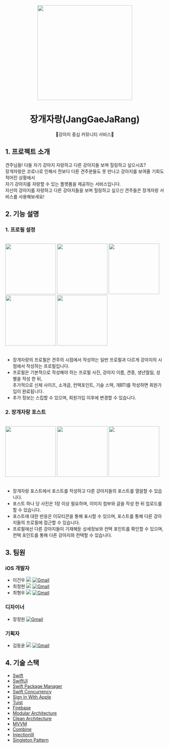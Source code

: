<div align="center"><img src="https://user-images.githubusercontent.com/105399791/184505074-3c43c172-075a-440e-bd42-8211da3ce252.png" width="300"></div>

# <div align="center">장개자랑(JangGaeJaRang)</div>
<div align="center">🐶강아지 중심 커뮤니티 서비스🐶</div>

## 1. 프로젝트 소개

견주님들! 다들 자기 강아지 자랑하고 다른 강아지들 보며 힐링하고 싶으시죠?<br>
장개자랑은 코로나로 인해서 전보다 다른 견주분들도 못 만나고 강아지를 보여줄 기회도 적어진 상황에서<br> 자기 강아지를 자랑할 수 있는 플랫폼을 제공하는 서비스입니다.<br>
자신의 강아지를 자랑하고 다른 강아지들을 보며 힐링하고 싶으신 견주들은 장개자랑 서비스를 사용해보세요!

## 2. 기능 설명
### 1. 프로필 설정

<br>
<div>
<img src="https://user-images.githubusercontent.com/105399791/184505808-e04f2f0b-80be-4fd9-8f9e-53cdbd614d95.png" width="160">
<img src="https://user-images.githubusercontent.com/105399791/184505809-a5ac5c68-8f03-46c8-b967-ee7e9745cdbe.png" width="160">
<img src="https://user-images.githubusercontent.com/105399791/184505811-36d94407-dc01-4c0a-8418-0cc2c75ab8ed.png" width="160">
<img src="https://user-images.githubusercontent.com/105399791/184505812-d7897512-ed5b-4f92-8c8c-c36e345c9d71.png" width="160">
<img src="https://user-images.githubusercontent.com/105399791/184505813-c6b3bdf8-3c64-4248-877b-d3507e1d2ab8.png" width="160">
</div>
<br>

* 장개자랑의 프로필은 견주의 시점에서 작성하는 일반 프로필과 다르게 강아지의 시점에서 작성하는 프로필입니다.
* 프로필은 기본적으로 작성해야 하는 프로필 사진, 강아지 이름, 견종, 생년월일, 성별을 작성 한 뒤,<br> 추가적으로 신체 사이즈, 소개글, 컨택포인트, 기술 스택, 개BTI를 작성하면 회원가입이 완료됩니다. 
* 추가 정보는 스킵할 수 있으며, 회원가입 이후에 변경할 수 있습니다.

### 2. 장개자랑 포스트

<br>
<div>
<img src="https://user-images.githubusercontent.com/105399791/184505815-16580369-f68d-4e79-a8d3-fb2e1a5e6177.png" width="160">
<img src="https://user-images.githubusercontent.com/105399791/184505816-d433276b-42fc-424f-be94-6786063de017.png" width="160">
<img src="https://user-images.githubusercontent.com/105399791/184505814-c82306e2-a28b-461f-9026-e06145ff24d5.png" width="160">
</div>
<br>

* 장개자랑 포스트에서 포스트를 작성하고 다른 강아지들의 포스트를 열람할 수 있습니다. 
* 포스트 하나 당 사진은 1장 이상 필요하며, 이미지 첨부와 글을 작성 한 뒤 업로드를 할 수 있습니다. 
* 포스트에 대한 반응은 이모티콘을 통해 표시할 수 있으며, 포스트를 통해 다른 강아지들의 프로필에 접근할 수 있습니다.
* 프로필에선 다른 강아지들이 기재해둔 상세정보와 컨택 포인트를 확인할 수 있으며,<br> 컨택 포인트를 통해 다른 강아지와 컨택할 수 있습니다.


## 3. 팀원
### iOS 개발자
* 이건우 <a href="https://github.com/2dubu" target="_blank"><img src="https://img.shields.io/badge/Github-181717?style=round-square&logo=Github&logoColor=white"/></a> [![Gmail](https://img.shields.io/badge/-Gmail-c14438?style=flat&logo=Gmail&logoColor=white)](mailto:2dubu.dev@gmail.com)
* 최정현 <a href="https://github.com/yangpa043" target="_blank"><img src="https://img.shields.io/badge/Github-181717?style=round-square&logo=Github&logoColor=white"/></a> [![Gmail](https://img.shields.io/badge/-Gmail-c14438?style=flat&logo=Gmail&logoColor=white)](mailto:yangpa043@gmail.com)
* 최형우 <a href="https://github.com/baekteun" target="_blank"><img src="https://img.shields.io/badge/Github-181717?style=round-square&logo=Github&logoColor=white"/></a> [![Gmail](https://img.shields.io/badge/-Gmail-c14438?style=flat&logo=Gmail&logoColor=white)](mailto:baegteun@gmail.com@gmail.com)

###  디자이너
* 장정원 [![Gmail](https://img.shields.io/badge/-Gmail-c14438?style=flat&logo=Gmail&logoColor=white)](mailto:gardenjang24@gmail.com)

### 기획자
* 김동윤 <a href="https://github.com/dongyoon1126" target="_blank"><img src="https://img.shields.io/badge/Github-181717?style=round-square&logo=Github&logoColor=white"/></a> [![Gmail](https://img.shields.io/badge/-Gmail-c14438?style=flat&logo=Gmail&logoColor=white)](mailto:373drew@gmail.com)



## 4. 기술 스택
* <a href="https://developer.apple.com/kr/swift/" target="_blank">Swift</a>
* <a href="https://developer.apple.com/kr/xcode/swiftui/" target="_blank">SwiftUI</a>
* <a href="https://www.swift.org/package-manager/" target="_blank">Swift Package Manager</a>
* <a href="https://docs.swift.org/swift-book/LanguageGuide/Concurrency.html" target="_blank">Swift Concurrency</a>
* <a href="https://developer.apple.com/kr/sign-in-with-apple/" target="_blank">Sign In With Apple</a>
* <a href="https://tuist.io/" target="_blank">Tuist</a>
* <a href="https://firebase.google.com/?hl=ko&gclid=Cj0KCQjwl92XBhC7ARIsAHLl9anl46AfPX8O4sJFiC50HrgzxRZScxbAi2jZkbry1JE15u19B3QciiUaAtfdEALw_wcB&gclsrc=aw.ds" target="_blank">Firebase</a>
* <a href="" target="_blank">Modular Architecture</a>
* <a href="https://blog.cleancoder.com/uncle-bob/images/2012-08-13-the-clean-architecture/CleanArchitecture.jpg" target="_blank">Clean Architecture</a>
* <a href="" target="_blank">MVVM</a>
* <a href="" target="_blank">Combine</a>
* <a href="" target="_blank">InjectionIII</a>
* <a href="" target="_blank">Singleton Pattern</a>
